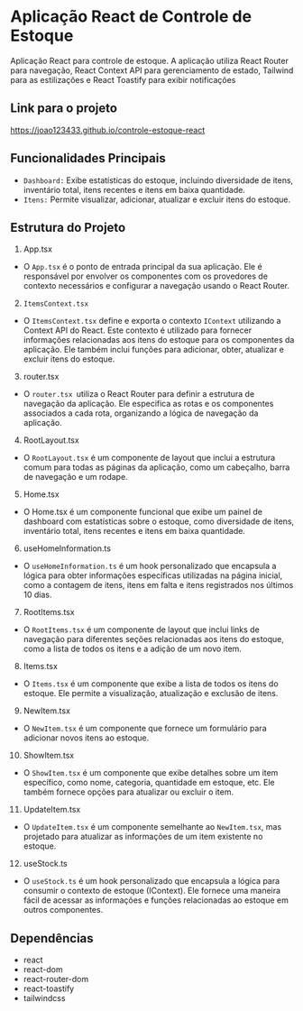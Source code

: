 # Aplicação React de Controle de Estoque
Aplicação React para controle de estoque. A aplicação utiliza React Router para navegação, React Context API para gerenciamento de estado, Tailwind para as estilizações e React Toastify para exibir notificações

## Link para o projeto
https://joao123433.github.io/controle-estoque-react

## Funcionalidades Principais
- `Dashboard:` Exibe estatísticas do estoque, incluindo diversidade de itens, inventário total, itens recentes e itens em baixa quantidade.
- `Itens:` Permite visualizar, adicionar, atualizar e excluir itens do estoque.

## Estrutura do Projeto
1. App.tsx
- O `App.tsx` é o ponto de entrada principal da sua aplicação. Ele é responsável por envolver os componentes com os provedores de contexto necessários e configurar a navegação usando o React Router.

2. `ItemsContext.tsx`
- O `ItemsContext.tsx` define e exporta o contexto `IContext` utilizando a Context API do React. Este contexto é utilizado para fornecer informações relacionadas aos itens do estoque para os componentes da aplicação. Ele também inclui funções para adicionar, obter, atualizar e excluir itens do estoque.

3. router.tsx
- O `router.tsx `utiliza o React Router para definir a estrutura de navegação da aplicação. Ele especifica as rotas e os componentes associados a cada rota, organizando a lógica de navegação da aplicação.

4. RootLayout.tsx
- O `RootLayout.tsx` é um componente de layout que inclui a estrutura comum para todas as páginas da aplicação, como um cabeçalho, barra de navegação e um rodape.

5. Home.tsx
- O Home.tsx é um componente funcional que exibe um painel de dashboard com estatísticas sobre o estoque, como diversidade de itens, inventário total, itens recentes e itens em baixa quantidade.

6. useHomeInformation.ts
- O `useHomeInformation.ts` é um hook personalizado que encapsula a lógica para obter informações específicas utilizadas na página inicial, como a contagem de itens, itens em falta e itens registrados nos últimos 10 dias.

7. RootItems.tsx
- O `RootItems.tsx` é um componente de layout que inclui links de navegação para diferentes seções relacionadas aos itens do estoque, como a lista de todos os itens e a adição de um novo item.

8. Items.tsx
- O `Items.tsx` é um componente que exibe a lista de todos os itens do estoque. Ele permite a visualização, atualização e exclusão de itens.

9. NewItem.tsx
- O `NewItem.tsx` é um componente que fornece um formulário para adicionar novos itens ao estoque.

10. ShowItem.tsx
- O `ShowItem.tsx` é um componente que exibe detalhes sobre um item específico, como nome, categoria, quantidade em estoque, etc. Ele também fornece opções para atualizar ou excluir o item.

11. UpdateItem.tsx
- O `UpdateItem.tsx` é um componente semelhante ao `NewItem.tsx`, mas projetado para atualizar as informações de um item existente no estoque.

12. useStock.ts
- O `useStock.ts` é um hook personalizado que encapsula a lógica para consumir o contexto de estoque (IContext). Ele fornece uma maneira fácil de acessar as informações e funções relacionadas ao estoque em outros componentes.

## Dependências
- react
- react-dom
- react-router-dom
- react-toastify
- tailwindcss